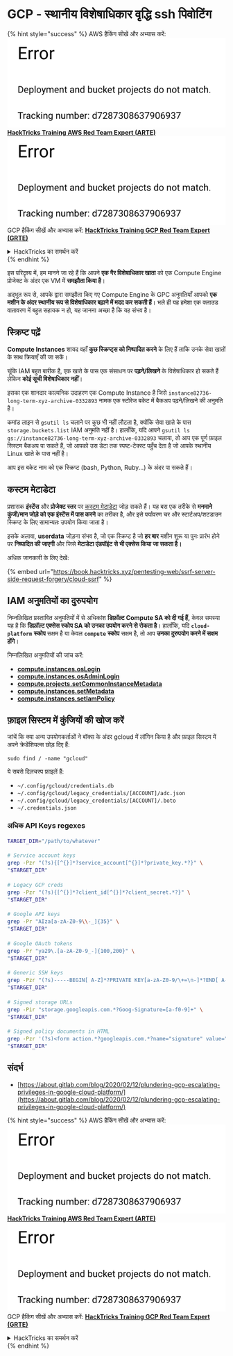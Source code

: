 # GCP - स्थानीय विशेषाधिकार वृद्धि ssh पिवोटिंग

{% hint style="success" %}
AWS हैकिंग सीखें और अभ्यास करें:<img src="../../../.gitbook/assets/image (1) (1).png" alt="" data-size="line">[**HackTricks Training AWS Red Team Expert (ARTE)**](https://training.hacktricks.xyz/courses/arte)<img src="../../../.gitbook/assets/image (1) (1).png" alt="" data-size="line">\
GCP हैकिंग सीखें और अभ्यास करें: <img src="../../../.gitbook/assets/image (2).png" alt="" data-size="line">[**HackTricks Training GCP Red Team Expert (GRTE)**<img src="../../../.gitbook/assets/image (2).png" alt="" data-size="line">](https://training.hacktricks.xyz/courses/grte)

<details>

<summary>HackTricks का समर्थन करें</summary>

* [**सदस्यता योजनाएँ**](https://github.com/sponsors/carlospolop) देखें!
* **हमारे** 💬 [**Discord समूह**](https://discord.gg/hRep4RUj7f) या [**टेलीग्राम समूह**](https://t.me/peass) में शामिल हों या **Twitter** 🐦 पर हमें **फॉलो करें** [**@hacktricks\_live**](https://twitter.com/hacktricks\_live)**.**
* **हैकिंग ट्रिक्स साझा करें,** [**HackTricks**](https://github.com/carlospolop/hacktricks) और [**HackTricks Cloud**](https://github.com/carlospolop/hacktricks-cloud) गिटहब रिपोजिटरी में PR सबमिट करके।

</details>
{% endhint %}

इस परिदृश्य में, हम मानने जा रहे हैं कि आपने **एक गैर विशेषाधिकार खाता** को एक Compute Engine प्रोजेक्ट के अंदर एक VM में **समझौता किया है**।

अद्भुत रूप से, आपके द्वारा समझौता किए गए Compute Engine के GPC अनुमतियाँ आपको **एक मशीन के अंदर स्थानीय रूप से विशेषाधिकार बढ़ाने में मदद कर सकती हैं**। भले ही यह हमेशा एक क्लाउड वातावरण में बहुत सहायक न हो, यह जानना अच्छा है कि यह संभव है।

## स्क्रिप्ट पढ़ें <a href="#follow-the-scripts" id="follow-the-scripts"></a>

**Compute Instances** शायद वहाँ **कुछ स्क्रिप्ट्स को निष्पादित करने** के लिए हैं ताकि उनके सेवा खातों के साथ क्रियाएँ की जा सकें।

चूंकि IAM बहुत बारीक है, एक खाते के पास एक संसाधन पर **पढ़ने/लिखने** के विशेषाधिकार हो सकते हैं लेकिन **कोई सूची विशेषाधिकार नहीं**।

इसका एक शानदार काल्पनिक उदाहरण एक Compute Instance है जिसे `instance82736-long-term-xyz-archive-0332893` नामक एक स्टोरेज बकेट में बैकअप पढ़ने/लिखने की अनुमति है।

कमांड लाइन से `gsutil ls` चलाने पर कुछ भी नहीं लौटता है, क्योंकि सेवा खाते के पास `storage.buckets.list` IAM अनुमति नहीं है। हालाँकि, यदि आपने `gsutil ls gs://instance82736-long-term-xyz-archive-0332893` चलाया, तो आप एक पूर्ण फ़ाइल सिस्टम बैकअप पा सकते हैं, जो आपको उस डेटा तक स्पष्ट-टेक्स्ट पहुँच देता है जो आपके स्थानीय Linux खाते के पास नहीं है।

आप इस बकेट नाम को एक स्क्रिप्ट (bash, Python, Ruby...) के अंदर पा सकते हैं।

## कस्टम मेटाडेटा

प्रशासक **इंस्टेंस** और **प्रोजेक्ट स्तर** पर [कस्टम मेटाडेटा](https://cloud.google.com/compute/docs/storing-retrieving-metadata#custom) जोड़ सकते हैं। यह बस एक तरीके से **मनमाने कुंजी/मान जोड़े को एक इंस्टेंस में पास करने** का तरीका है, और इसे पर्यावरण चर और स्टार्टअप/शटडाउन स्क्रिप्ट के लिए सामान्यतः उपयोग किया जाता है।

इसके अलावा, **userdata** जोड़ना संभव है, जो एक स्क्रिप्ट है जो **हर बार** मशीन शुरू या पुनः प्रारंभ होने पर **निष्पादित की जाएगी** और जिसे **मेटाडेटा एंडपॉइंट से भी एक्सेस किया जा सकता है।**

अधिक जानकारी के लिए देखें:

{% embed url="https://book.hacktricks.xyz/pentesting-web/ssrf-server-side-request-forgery/cloud-ssrf" %}

## **IAM अनुमतियों का दुरुपयोग**

निम्नलिखित प्रस्तावित अनुमतियों में से अधिकांश **डिफ़ॉल्ट Compute SA को दी गई हैं,** केवल समस्या यह है कि **डिफ़ॉल्ट एक्सेस स्कोप SA को उनका उपयोग करने से रोकता है**। हालाँकि, यदि **`cloud-platform`** **स्कोप** सक्षम है या केवल **`compute`** **स्कोप** सक्षम है, तो आप **उनका दुरुपयोग करने में सक्षम होंगे**।

निम्नलिखित अनुमतियों की जांच करें:

* [**compute.instances.osLogin**](gcp-compute-privesc/#compute.instances.oslogin)
* [**compute.instances.osAdminLogin**](gcp-compute-privesc/#compute.instances.osadminlogin)
* [**compute.projects.setCommonInstanceMetadata**](gcp-compute-privesc/#compute.projects.setcommoninstancemetadata)
* [**compute.instances.setMetadata**](gcp-compute-privesc/#compute.instances.setmetadata)
* [**compute.instances.setIamPolicy**](gcp-compute-privesc/#compute.instances.setiampolicy)

## फ़ाइल सिस्टम में कुंजियों की खोज करें

जांचें कि क्या अन्य उपयोगकर्ताओं ने बॉक्स के अंदर gcloud में लॉगिन किया है और फ़ाइल सिस्टम में अपने क्रेडेंशियल्स छोड़ दिए हैं:
```
sudo find / -name "gcloud"
```
ये सबसे दिलचस्प फ़ाइलें हैं:

* `~/.config/gcloud/credentials.db`
* `~/.config/gcloud/legacy_credentials/[ACCOUNT]/adc.json`
* `~/.config/gcloud/legacy_credentials/[ACCOUNT]/.boto`
* `~/.credentials.json`

### अधिक API Keys regexes
```bash
TARGET_DIR="/path/to/whatever"

# Service account keys
grep -Pzr "(?s){[^{}]*?service_account[^{}]*?private_key.*?}" \
"$TARGET_DIR"

# Legacy GCP creds
grep -Pzr "(?s){[^{}]*?client_id[^{}]*?client_secret.*?}" \
"$TARGET_DIR"

# Google API keys
grep -Pr "AIza[a-zA-Z0-9\\-_]{35}" \
"$TARGET_DIR"

# Google OAuth tokens
grep -Pr "ya29\.[a-zA-Z0-9_-]{100,200}" \
"$TARGET_DIR"

# Generic SSH keys
grep -Pzr "(?s)-----BEGIN[ A-Z]*?PRIVATE KEY[a-zA-Z0-9/\+=\n-]*?END[ A-Z]*?PRIVATE KEY-----" \
"$TARGET_DIR"

# Signed storage URLs
grep -Pir "storage.googleapis.com.*?Goog-Signature=[a-f0-9]+" \
"$TARGET_DIR"

# Signed policy documents in HTML
grep -Pzr '(?s)<form action.*?googleapis.com.*?name="signature" value=".*?">' \
"$TARGET_DIR"
```
## संदर्भ

* [https://about.gitlab.com/blog/2020/02/12/plundering-gcp-escalating-privileges-in-google-cloud-platform/](https://about.gitlab.com/blog/2020/02/12/plundering-gcp-escalating-privileges-in-google-cloud-platform/)

{% hint style="success" %}
AWS हैकिंग सीखें और अभ्यास करें:<img src="../../../.gitbook/assets/image (1) (1).png" alt="" data-size="line">[**HackTricks Training AWS Red Team Expert (ARTE)**](https://training.hacktricks.xyz/courses/arte)<img src="../../../.gitbook/assets/image (1) (1).png" alt="" data-size="line">\
GCP हैकिंग सीखें और अभ्यास करें: <img src="../../../.gitbook/assets/image (2).png" alt="" data-size="line">[**HackTricks Training GCP Red Team Expert (GRTE)**<img src="../../../.gitbook/assets/image (2).png" alt="" data-size="line">](https://training.hacktricks.xyz/courses/grte)

<details>

<summary>HackTricks का समर्थन करें</summary>

* [**सदस्यता योजनाएँ**](https://github.com/sponsors/carlospolop) देखें!
* **हमारे** 💬 [**Discord समूह**](https://discord.gg/hRep4RUj7f) या [**telegram समूह**](https://t.me/peass) में शामिल हों या **Twitter** 🐦 पर हमें **फॉलो** करें [**@hacktricks\_live**](https://twitter.com/hacktricks\_live)**.**
* **हैकिंग ट्रिक्स साझा करें और** [**HackTricks**](https://github.com/carlospolop/hacktricks) और [**HackTricks Cloud**](https://github.com/carlospolop/hacktricks-cloud) गिटहब रिपोजिटरी में PR सबमिट करें।

</details>
{% endhint %}
